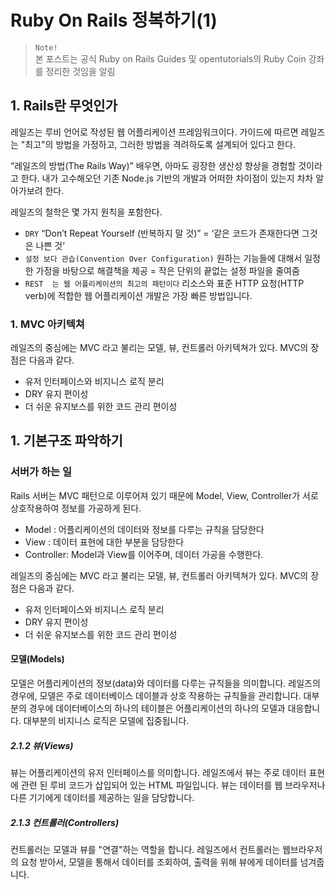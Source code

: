 # Ruby On Rails 정복하기(1)
> `Note!`  
> 본 포스트는 공식 Ruby on Rails Guides 및 opentutorials의 Ruby Coin 강좌를 정리한 것임을 알림

## 1. Rails란 무엇인가
레일즈는 루비 언어로 작성된 웹 어플리케이션 프레임워크이다.  가이드에 따르면 레일즈는 "최고"의 방법을 가정하고, 그러한 방법을 격려하도록 설계되어 있다고 한다. 

“레일즈의 방법(The Rails Way)” 배우면, 아마도 굉장한 생산성 향상을 경험할 것이라고 한다. 내가 고수해오던 기존 Node.js 기반의 개발과 어떠한 차이점이 있는지 차차 알아가보려 한다.

레일즈의 철학은 몇 가지 원칙을 포함한다.

-   `DRY`  “Don’t Repeat Yourself (반복하지 말 것)” = ‘같은 코드가 존재한다면 그것은 나쁜 것’
-   `설정 보다 관습(Convention Over Configuration)` 원하는 기능들에 대해서 일정한 가정을 바탕으로 해결책을 제공 = 작은 단위의 끝없는 설정 파일을 줄여줌
-   `REST  는 웹 어플리케이션의 최고의 패턴이다` 리소스와 표준  HTTP  요청(HTTP  verb)에 적합한 웹 어플리케이션 개발은 가장 빠른 방법입니다.

### 1. MVC  아키텍쳐
레일즈의 중심에는  MVC  라고 불리는 모델, 뷰, 컨트롤러 아키텍쳐가 있다. MVC의 장점은 다음과 같다.

-   유저 인터페이스와 비지니스 로직 분리
-   DRY  유지 편이성
-   더 쉬운 유지보스를 위한 코드 관리 편이성

## 1. 기본구조 파악하기
### 서버가 하는 일
Rails 서버는 MVC 패턴으로 이루어져 있기 때문에 Model, View, Controller가 서로 상호작용하여 정보를 가공하게 된다.

-   Model : 어플리케이션의 데이터와 정보를 다루는 규칙을 담당한다
-   View : 데이터 표현에 대한 부분을 담당한다
-   Controller: Model과 View를 이어주며, 데이터 가공을 수행한다.

레일즈의 중심에는  MVC  라고 불리는 모델, 뷰, 컨트롤러 아키텍쳐가 있다. MVC의 장점은 다음과 같다.

-   유저 인터페이스와 비지니스 로직 분리
-   DRY  유지 편이성
-   더 쉬운 유지보스를 위한 코드 관리 편이성

#### 모델(Models)

모델은 어플리케이션의 정보(data)와 데이터를 다루는 규칙들을 의미합니다. 레일즈의 경우에, 모델은 주로 데이터베이스 데이블과 상호 작용하는 규칙들을 관리합니다. 대부분의 경우에 데이터베이스의 하나의 테이블은 어플리케이션의 하나의 모델과 대응합니다. 대부분의 비지니스 로직은 모델에 집중됩니다.

##### 2.1.2 뷰(Views)

뷰는 어플리케이션의 유저 인터페이스를 의미합니다. 레일즈에서 뷰는 주로 데이터 표현에 관련 된 루비 코드가 삽입되어 있는  HTML  파일입니다. 뷰는 데이터를 웹 브라우저나 다른 기기에게 데이터를 제공하는 일을 담당합니다.

##### 2.1.3 컨트롤러(Controllers)

컨트롤러는 모델과 뷰를 "연결"하는 역할을 합니다. 레일즈에서 컨트롤러는 웹브라우저의 요청 받아서, 모델을 통해서 데이터를 조회하여, 출력을 위해 뷰에게 데이터를 넘겨줍니다.
<!--stackedit_data:
eyJoaXN0b3J5IjpbNDE3MjA2NzUxLC04MjMyMzkyMjhdfQ==
-->